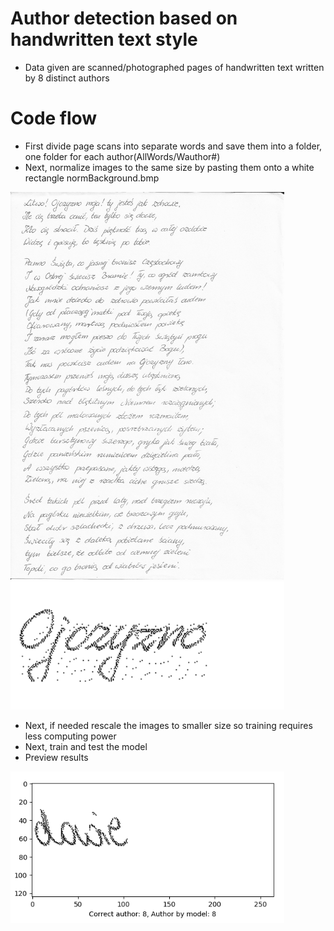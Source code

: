 # Author detection based on handwritten text style
- Data given are scanned/photographed pages of handwritten text written by 8 distinct authors

# Code flow
- First divide page scans into separate words and save them into a folder, one folder for each author(AllWords/Wauthor#)
- Next, normalize images to the same size by pasting them onto a white rectangle normBackground.bmp

<img width="438" alt="PageOfWords" src="https://github.com/kapii321/aiProjectNew/blob/a698a87afb4bae00a23197675cedf2216da8c1ce/docImg/PanTadeusz_1.bmp">

<img width="438" alt="SingleWord" src="https://github.com/kapii321/aiProjectNew/blob/a698a87afb4bae00a23197675cedf2216da8c1ce/docImg/1.bmp">

- Next, if needed rescale the images to smaller size so training requires less computing power
- Next, train and test the model
- Preview results
<img width="438" alt="Result" src="https://github.com/kapii321/aiProjectNew/blob/a698a87afb4bae00a23197675cedf2216da8c1ce/docImg/result.png">
